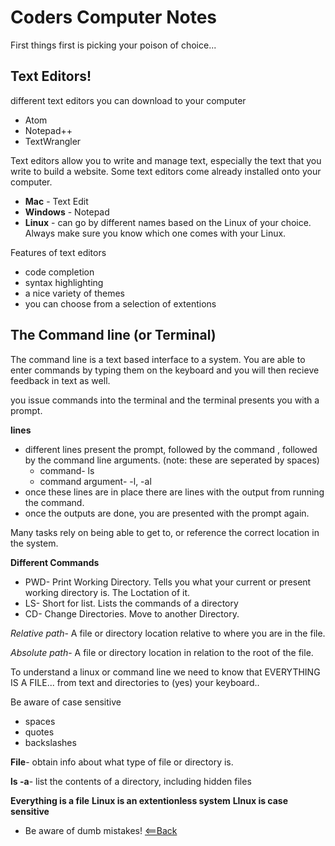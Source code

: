 # Coders Computer Notes
 First things first is picking your poison of choice...

 ## Text Editors!

 different text editors you can download to your computer
  - Atom
  - Notepad++
  - TextWrangler

Text editors allow you to write and manage text, especially the text that you write to build a website. Some text editors come already installed onto your computer.

 -  **Mac** - Text Edit
 - **Windows** - Notepad
 - **Linux** - can go by different names based on the Linux of your choice. Always make sure you know which one comes with your Linux.

Features of text editors
 - code completion
 - syntax highlighting
 - a nice variety of themes
 - you can choose from a selection of extentions

## The Command line (or Terminal)

 The command line is a text based interface to a system. You are able to enter commands by typing them on the keyboard and you will then recieve feedback in text as well.

 you issue commands into the terminal and the terminal presents you with a prompt.

 **lines**
  - different lines present the prompt, followed by the command , followed by the command line arguments. (note: these are seperated by spaces)
    - command- ls
    - command argument- -l, -al
 - once these lines are in place there are lines with the output from running the command.
 - once the outputs are done, you are presented with the prompt again.


Many tasks rely on being able to get to, or reference the correct location in the system.

**Different Commands**
 - PWD- Print Working Directory. Tells you what your current or present working directory is. The Loctation of it.
 - LS- Short for list. Lists the commands of a directory
 - CD- Change Directories. Move to another Directory.
 
 *Relative path*- A file or directory location relative to where you are in the file.

 *Absolute path*- A file or directory location in relation to the root of the file.

To understand a linux or command line we need to know that EVERYTHING IS A FILE... from text and directories to (yes) your keyboard..

Be aware of case sensitive
 - spaces
 - quotes
 - backslashes

**File**- obtain info about what type of file or directory is.

**ls -a**- list the contents of a directory, including hidden files

**Everything is a file**
**Linux is an extentionless system**
**LInux is case sensitive**
 - Be aware of dumb mistakes!
 [<==Back](README.md)